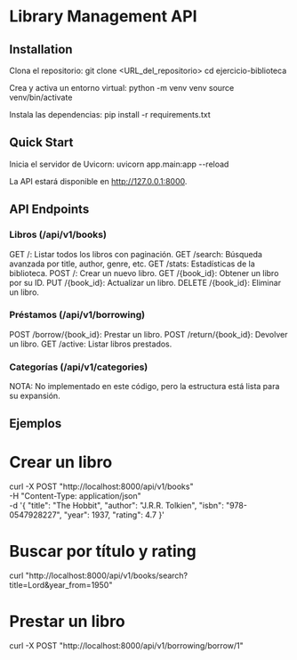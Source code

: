 # Library Management API
## Installation
Clona el repositorio: git clone <URL_del_repositorio> cd ejercicio-biblioteca

Crea y activa un entorno virtual: python -m venv venv source venv/bin/activate

Instala las dependencias: pip install -r requirements.txt

## Quick Start
Inicia el servidor de Uvicorn: uvicorn app.main:app --reload

La API estará disponible en http://127.0.0.1:8000.

## API Endpoints
### Libros (/api/v1/books)
GET /: Listar todos los libros con paginación.
GET /search: Búsqueda avanzada por title, author, genre, etc.
GET /stats: Estadísticas de la biblioteca.
POST /: Crear un nuevo libro.
GET /{book_id}: Obtener un libro por su ID.
PUT /{book_id}: Actualizar un libro.
DELETE /{book_id}: Eliminar un libro.
### Préstamos (/api/v1/borrowing)
POST /borrow/{book_id}: Prestar un libro.
POST /return/{book_id}: Devolver un libro.
GET /active: Listar libros prestados.
### Categorías (/api/v1/categories)
NOTA: No implementado en este código, pero la estructura está lista para su expansión.

## Ejemplos
# Crear un libro
curl -X POST "http://localhost:8000/api/v1/books" \
  -H "Content-Type: application/json" \
  -d '{
    "title": "The Hobbit",
    "author": "J.R.R. Tolkien",
    "isbn": "978-0547928227",
    "year": 1937,
    "rating": 4.7
  }'

# Buscar por título y rating
curl "http://localhost:8000/api/v1/books/search?title=Lord&year_from=1950"

# Prestar un libro
curl -X POST "http://localhost:8000/api/v1/borrowing/borrow/1"